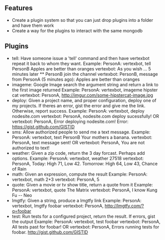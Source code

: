 Features
--------
  - Create a plugin system so that you can just drop plugins into a folder and have them work
  - Create a way for the plugins to interact with the same mongodb

Plugins
-------
  - tell: Have someone issue a 'tell' command and then have vertexbot repeat it back to whom they want.
    Example:
       PersonA: vertexbot, tell PersonB Apples are better than oranges
       vertexbot: As you wish
       ... 5 minutes later
       ** PersonB join the channel
       vertexbot: PersonB, message from PersonA (5 minutes ago): Apples are better than oranges
  - imageme: Google Image search the argument string and return a link to the first image returned
    Example:
      PersonA: vertexbot, imageme hipster cat
      vertexbot: PersonA, http://imgur.com/some-hipstercat-image.jpg
  - deploy: Given a project name, and proper configuration, deploy one of my projects.
            If theres an error, gist the error and give me the link. Otherwise, report success.
    Example:
      PersonA: vertexbot, deploy nodesite.com
      vertexbot: PersonA, nodesite.com deploy sucessfully!
      OR
      vertexbot: PersonA, Error deploying nodesite.com! Error: https://gist.github.com/GISTID
  - sms: Allow authorized people to send me a text message.
    Example:
      PersonA: vertexbot, text PersonB Your mothers a banana.
      vertexbot: PersonA, text message sent!
      OR
      vertexbot: PersonA, You are not authorized to text!
  - weather: Given a zip code, return the 3 day forcast. Perhaps add options.
    Example:
      PersonA: vertexbot, weather 27518
      vertexbot: PersonA, Today: High 71, Low 42. Tomorrow: High 64, Low 43, Chance of Rain
  - math: Given an expression, compute the result
    Example:
      PersonA: vertexbot, math 2+3
      vertexbot: PersonA, 5
  - quote: Given a movie or tv show title, return a quote from it
    Example:
      PersonA: vertexbot, quote The Matrix
      vertexbot: PersonA, I know Kung Fu -- Neo
  - lmgtfy: Given a string, produce a lmgtfy link
    Example:
      PersonA: vertexbot, lmgtfy foobar
      vertexbot: PersonA, http://lmgtfy.com/?q=foobar
  - test: Run tests for a configured project, return the result. If errors, gist the output
    Example:
      PersonA: vertexbot, test foobar
      vertexbot: PersonA, All tests past for foobar!
      OR
      vertexbot: PersonA, Errors running tests for foobar. http://gist.github.com/GISTID
